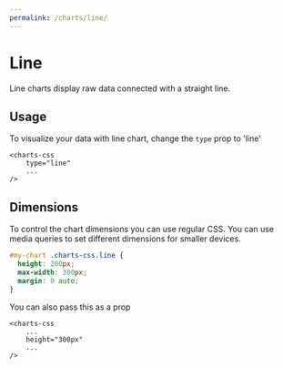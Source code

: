 ```yaml
---
permalink: /charts/line/
---
```


# Line

Line charts display raw data connected with a straight line.

## Usage

To visualize your data with line chart, change the `type` prop to 'line'

```vue{2}
<charts-css
    type="line"
    ...
/>
```

## Dimensions

To control the chart dimensions you can use regular CSS. You can use media queries to set different dimensions for smaller devices.

```css
#my-chart .charts-css.line {
  height: 200px;
  max-width: 300px;
  margin: 0 auto;
}
```

You can also pass this as a prop

```vue{3}
<charts-css
    ...
    height="300px"
    ...
/>
```
